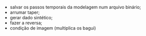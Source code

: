   - salvar os passos temporais da modelagem num arquivo binário;
  - arrumar taper;
  - gerar dado sintético;
  - fazer a reversa;
  - condição de imagem (multiplica os bagui)
